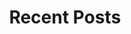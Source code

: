 ---
layout: home
title: "Recent Posts"
tags: [Jekyll, theme, responsive, blog, template]
image:
  feature: /blog/images/blur.jpg
---